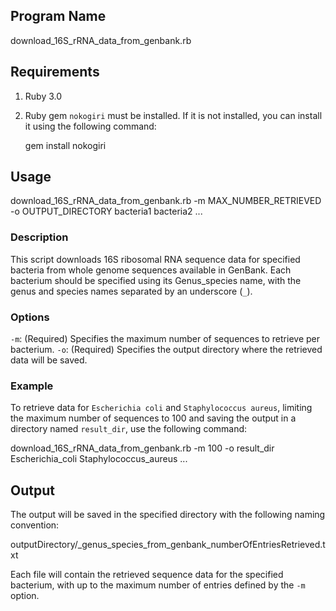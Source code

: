 ## Program Name
download_16S_rRNA_data_from_genbank.rb

## Requirements
1. Ruby 3.0
2. Ruby gem `nokogiri` must be installed. If it is not installed, you can install it using the following command:

   gem install nokogiri

## Usage

   download_16S_rRNA_data_from_genbank.rb -m MAX_NUMBER_RETRIEVED -o OUTPUT_DIRECTORY bacteria1 bacteria2 ...


### Description
This script downloads 16S ribosomal RNA sequence data for specified bacteria from whole genome sequences available in GenBank. Each bacterium should be specified using its Genus_species name, with the genus and species names separated by an underscore (`_`).

### Options
`-m`: (Required) Specifies the maximum number of sequences to retrieve per bacterium.
`-o`: (Required) Specifies the output directory where the retrieved data will be saved.

### Example
To retrieve data for `Escherichia coli` and `Staphylococcus aureus`, limiting the maximum number of sequences to 100 and saving the output in a directory named `result_dir`, use the following command:

   download_16S_rRNA_data_from_genbank.rb -m 100 -o result_dir Escherichia_coli Staphylococcus_aureus ...

## Output
The output will be saved in the specified directory with the following naming convention:

outputDirectory/_genus_species_from_genbank_numberOfEntriesRetrieved.txt

Each file will contain the retrieved sequence data for the specified bacterium, with up to the maximum number of entries defined by the `-m` option.
